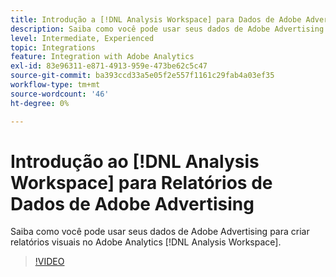 ```yaml
---
title: Introdução a [!DNL Analysis Workspace] para Dados de Adobe Advertising de Relatório
description: Saiba como você pode usar seus dados de Adobe Advertising para criar relatórios visuais no Adobe Analytics [!DNL Analysis Workspace].
level: Intermediate, Experienced
topic: Integrations
feature: Integration with Adobe Analytics
exl-id: 83e96311-e871-4913-959e-473be62c5c47
source-git-commit: ba393ccd33a5e05f2e557f1161c29fab4a03ef35
workflow-type: tm+mt
source-wordcount: '46'
ht-degree: 0%

---
```


# Introdução ao [!DNL Analysis Workspace] para Relatórios de Dados de Adobe Advertising

Saiba como você pode usar seus dados de Adobe Advertising para criar relatórios visuais no Adobe Analytics [!DNL Analysis Workspace].

>[!VIDEO](https://video.tv.adobe.com/v/33492)
